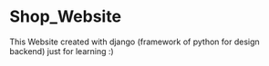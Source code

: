 # Shop_Website
This Website created with django (framework of python for design backend) just for learning :) 

